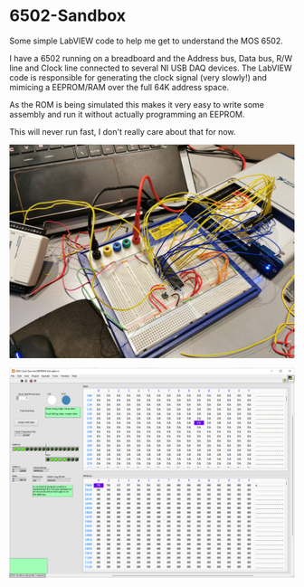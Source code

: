 # 6502-Sandbox

Some simple LabVIEW code to help me get to understand the MOS 6502.

I have a 6502 running on a breadboard and the Address bus, Data bus, R/W line and Clock line connected to several NI USB DAQ devices. The LabVIEW code is responsible for generating the clock signal (very slowly!) and mimicing a EEPROM/RAM over the full 64K address space.

As the ROM is being simulated this makes it very easy to write some assembly and run it without actually programming an EEPROM.

This will never run fast, I don't really care about that for now.

![Alt text](Resource/Pictures/Photo%201.jpeg)

![Alt text](Resource/Pictures/Hex%20Viewer.png)

